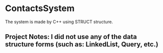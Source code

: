 # ContactsSystem

The system is made by C++ using STRUCT structure.


## Project Notes: I did not use any of the data structure forms (such as: LinkedList, Query, etc.)
